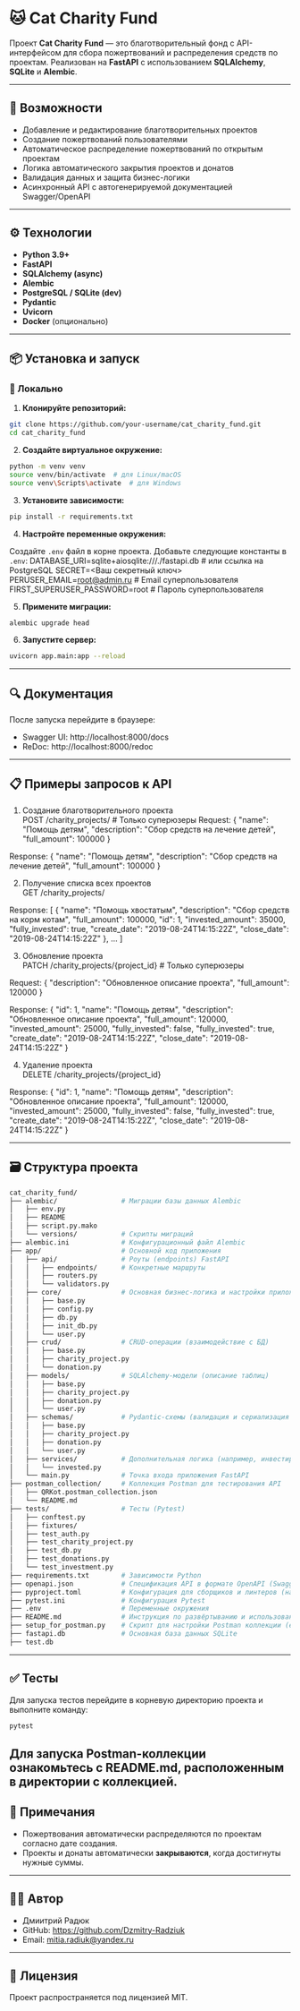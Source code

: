 # 🐱 Cat Charity Fund

Проект **Cat Charity Fund** — это благотворительный фонд с API-интерфейсом для сбора пожертвований и распределения средств по проектам. Реализован на **FastAPI** с использованием **SQLAlchemy**, **SQLite** и **Alembic**.

---

## 🚀 Возможности

- Добавление и редактирование благотворительных проектов
- Создание пожертвований пользователями
- Автоматическое распределение пожертвований по открытым проектам
- Логика автоматического закрытия проектов и донатов
- Валидация данных и защита бизнес-логики
- Асинхронный API с автогенерируемой документацией Swagger/OpenAPI

---

## ⚙️ Технологии

- **Python 3.9+**
- **FastAPI**
- **SQLAlchemy (async)**
- **Alembic**
- **PostgreSQL / SQLite (dev)**
- **Pydantic**
- **Uvicorn**
- **Docker** (опционально)

---

## 📦 Установка и запуск

### 🔧 Локально

1. **Клонируйте репозиторий:**

```bash
git clone https://github.com/your-username/cat_charity_fund.git
cd cat_charity_fund
```

2. **Создайте виртуальное окружение:**

```bash
python -m venv venv
source venv/bin/activate  # для Linux/macOS
source venv\Scripts\activate  # для Windows
```

3. **Установите зависимости:**

```bash
pip install -r requirements.txt
```

4. **Настройте переменные окружения:**

Создайте `.env` файл в корне проекта.
Добавьте следующие константы в `.env`:
DATABASE_URI=sqlite+aiosqlite:///./fastapi.db # или ссылка на PostgreSQL
SECRET=<Ваш секретный ключ>
PERUSER_EMAIL=root@admin.ru # Email суперпользователя
FIRST_SUPERUSER_PASSWORD=root # Пароль суперпользователя


5. **Примените миграции:**

```bash
alembic upgrade head
```

6. **Запустите сервер:**

```bash
uvicorn app.main:app --reload
```

---

## 🔍 Документация

После запуска перейдите в браузере:

- Swagger UI: http://localhost:8000/docs
- ReDoc: http://localhost:8000/redoc

---

## 📋 Примеры запросов к API

1. Создание благотворительного проекта  
POST /charity_projects/ # Только суперюзеры
Request:
{
  "name": "Помощь детям",
  "description": "Сбор средств на лечение детей",
  "full_amount": 100000
}

Response:
{
  "name": "Помощь детям",
  "description": "Сбор средств на лечение детей",
  "full_amount": 100000
}


2. Получение списка всех проектов  
GET /charity_projects/

Response:
[
  {
    "name": "Помощь хвостатым",
    "description": "Сбор средств на корм котам",
    "full_amount": 100000,
    "id": 1,
    "invested_amount": 35000,
    "fully_invested": true,
    "create_date": "2019-08-24T14:15:22Z",
    "close_date": "2019-08-24T14:15:22Z"
  },
  ...
]

3. Обновление проекта  
PATCH /charity_projects/{project_id} # Только суперюзеры

Request:
{
  "description": "Обновленное описание проекта",
  "full_amount": 120000
}

Response:
{
  "id": 1,
  "name": "Помощь детям",
  "description": "Обновленное описание проекта",
  "full_amount": 120000,
  "invested_amount": 25000,
  "fully_invested": false,
  "fully_invested": true,
  "create_date": "2019-08-24T14:15:22Z",
  "close_date": "2019-08-24T14:15:22Z"
}


4. Удаление проекта  
DELETE /charity_projects/{project_id}

Response:
{
  "id": 1,
  "name": "Помощь детям",
  "description": "Обновленное описание проекта",
  "full_amount": 120000,
  "invested_amount": 25000,
  "fully_invested": false,
  "fully_invested": true,
  "create_date": "2019-08-24T14:15:22Z",
  "close_date": "2019-08-24T14:15:22Z"
}

---

## 🗃️ Структура проекта

```bash
cat_charity_fund/
├── alembic/                # Миграции базы данных Alembic
│   ├── env.py
│   ├── README
│   ├── script.py.mako
│   └── versions/           # Скрипты миграций
├── alembic.ini             # Конфигурационный файл Alembic
├── app/                    # Основной код приложения
│   ├── api/                # Роуты (endpoints) FastAPI
│   │   ├── endpoints/      # Конкретные маршруты
│   │   ├── routers.py
│   │   └── validators.py
│   ├── core/               # Основная бизнес-логика и настройки приложения
│   │   ├── base.py
│   │   ├── config.py
│   │   ├── db.py
│   │   ├── init_db.py
│   │   └── user.py
│   ├── crud/               # CRUD-операции (взаимодействие с БД)
│   │   ├── base.py
│   │   ├── charity_project.py
│   │   └── donation.py
│   ├── models/             # SQLAlchemy-модели (описание таблиц)
│   │   ├── base.py
│   │   ├── charity_project.py
│   │   ├── donation.py
│   │   └── user.py
│   ├── schemas/            # Pydantic-схемы (валидация и сериализация данных)
│   │   ├── base.py
│   │   ├── charity_project.py
│   │   ├── donation.py
│   │   └── user.py
│   ├── services/           # Дополнительная логика (например, инвестирование)
│   │   └── invested.py
│   └── main.py             # Точка входа приложения FastAPI
├── postman_collection/     # Коллекция Postman для тестирования API
│   ├── QRKot.postman_collection.json
│   └── README.md
├── tests/                  # Тесты (Pytest)
│   ├── conftest.py
│   ├── fixtures/
│   ├── test_auth.py
│   ├── test_charity_project.py
│   ├── test_db.py
│   ├── test_donations.py
│   └── test_investment.py
├── requirements.txt        # Зависимости Python
├── openapi.json            # Спецификация API в формате OpenAPI (Swagger)
├── pyproject.toml          # Конфигурация для сборщиков и линтеров (например, Poetry, Black)
├── pytest.ini              # Конфигурация Pytest
├── .env                    # Переменные окружения
├── README.md               # Инструкция по развёртыванию и использованию проекта
├── setup_for_postman.py    # Скрипт для настройки Postman коллекции (если нужен)
├── fastapi.db              # Основная база данных SQLite
├── test.db
```

---

## ✅ Тесты

Для запуска тестов перейдите в корневую директорию проекта и выполните команду:
```bash
pytest
```
Для запуска Postman-коллекции ознакомьтесь с README.md, расположенным в директории с коллекцией.
---

## 📌 Примечания

- Пожертвования автоматически распределяются по проектам согласно дате создания.
- Проекты и донаты автоматически **закрываются**, когда достигнуты нужные суммы.

---

## 🧑‍💻 Автор

- Дмиитрий Радюк 
- GitHub: https://github.com/Dzmitry-Radziuk
- Email: mitia.radiuk@yandex.ru
---

## 📄 Лицензия

Проект распространяется под лицензией MIT.
